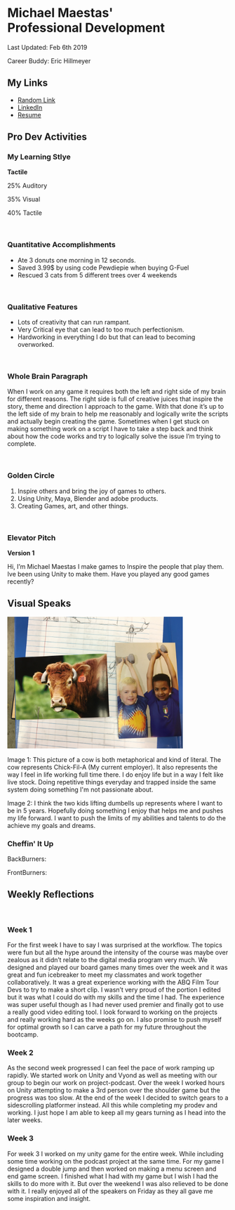 
<html>
	<body>
		<h1>
			Michael Maestas' 
			<br>
			Professional Development
		</h1>
		<!-- version number / last updated -->
		<p>Last Updated: Feb 6th 2019</p>
		<p>Career Buddy: Eric Hillmeyer</p>
		<h2>My Links</h2>
		<ul>
			<li>
				<a href="https://www.youtube.com/watch?v=4ONe_4RtH7c" target="_blank">
					Random Link</a>
			</li>
			<li>
				<a href="https://www.linkedin.com/in/michael-maestas-52a598133/" target="_blank">
					LinkedIn</a>
			</li>
			<li>
				<a href="./images/MichaelMaestasResume.pdf" target="_blank">
					Resume</a>
			</li>
			</ul>
		<div name="homework">
			<h2>Pro Dev Activities</h2>
				<h3>My Learning Stlye</h3>
					<p>
					<strong>Tactile</strong>
					</p>
				<p>25% Auditory</p>
				<p>35% Visual</p>
				<p>40% Tactile</p>
		<br>
			<h3>Quantitative Accomplishments</h3>
			<ul>
				<li>Ate 3 donuts one morning in 12 seconds.</li>
				<li>Saved 3.99$ by using code Pewdiepie when buying G-Fuel</li>
				<li>Rescued 3 cats from 5 different trees over 4 weekends</li>
			</ul>
		<br>
			<h3>Qualitative Features</h3>
			<ul>
				<li>Lots of creativity that can run rampant.</li>
				<li>Very Critical eye that can lead to too much perfectionism.</li>
				<li>Hardworking in everything I do but that can lead to becoming overworked.</li>
			</ul>
		<br>
			<h3>Whole Brain Paragraph</h3>
			<p>When I work on any game it requires both the left and right side of my brain for different reasons. The right 			side is full of creative juices that inspire the story, theme and direction I approach to the game. With 				that done it’s up to the left side of my brain to help me reasonably and logically write the scripts and 				actually begin creating the game. Sometimes when I get stuck on making something work on a script I have to take 			a step back and think about how the code works and try to logically solve the issue I’m trying to complete. </p>
		<br>
			<h3>Golden Circle</h3>
			<ol>
				<li>Inspire others and bring the joy of games to others.</li>
				<li>Using Unity, Maya, Blender and adobe products.</li>
				<li>Creating Games, art, and other things.</li>
			</ol>
		<br>
			<h3>Elevator Pitch</h3>
			<p> <strong>Version 1</strong></p>
			<p>Hi, I’m Michael Maestas I make games to Inspire the people that play them. Ive been using Unity to make them. 			Have you played any good games recently?</p>
			<h2> Visual Speaks </h2>
		<img src="./images/PdPic.jpg" height="300" width="400" alt="Picture of my visual speaks">
		<p>Image 1: This picture of a cow is both metaphorical and kind of literal. The cow represents Chick-Fil-A (My current 			employer). It also represents the way I feel in life working full time there. I do enjoy life but in a way I felt like 			live stock. Doing repetitive things everyday and trapped inside the same system doing something I'm not passionate 			about.</p>
		<p>Image 2: I think the two kids lifting dumbells up represents where I want to be in 5 years. Hopefully doing something 		I enjoy that helps me and pushes my life forward. I want to push the limits of my abilities and talents to do the achieve 		my goals and dreams.</p>
		<h3>Cheffin' It Up</h3>
		<p>BackBurners:</p>
		<p>FrontBurners:</p>
		</div>
		<div name="reflections">
			<h2>Weekly Reflections</h2>
			<br>
			<h3>Week 1</h3>
			<p>For the first week I have to say I was surprised at the workflow. The topics were fun but all the hype around 			the intensity of the course was maybe over zealous as it didn’t relate to the digital media program very much. We 			designed and played our board games many times over the week and it was  great and fun icebreaker to meet my 				classmates and work together collaboratively. It was a great experience working with the ABQ Film Tour Devs to 				try to make a short clip. I wasn’t very proud of the portion I edited but it was what I could do with my skills 			and the time I had. The experience was super useful though as I had never used premier and finally got to use a 			really good video editing tool. I look forward to working on the projects and really working hard as the weeks 				go on. I also promise to push myself for optimal growth so I can carve a path for my future throughout the 				bootcamp.</p>
			<h3>Week 2</h3>
			<p>As the second week progressed I can feel the pace of work ramping up rapidly. We started work on Unity and 				Vyond as well as meeting with our group to begin our work on project-podcast. Over the week I worked hours on 				Unity attempting to make a 3rd person over the shoulder game but the progress was too slow. At the end of the 				week I decided to switch gears to a sidescrolling platformer instead. All this while completing my prodev and 				working. I just hope I am able to keep all my gears turning as I head into the later weeks.</p>
			<h3>Week 3</h3>
			<p>For week 3 I worked on my unity game for the entire week. While including some time working on the podcast 				project at the same time. For my game I designed a double jump and then worked on making a menu screen and end 				game screen. I finished what I had with my game but I wish I had the skills to do more with it. But over the 				weekend I was also relieved to be done with it. I really enjoyed all of the speakers on Friday as they all gave 			me some inspiration and insight. </p>

